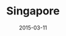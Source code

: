 ---
title: Singapore
date: 2015-03-11
images: [front.png]
props: [rbb, pink-bathrobe, socks, shower-cap, studded-black-choker, pink-hello-kitty-chair, towel, toothbrush, rubber-ducky, freddie-mustache]
---